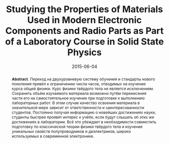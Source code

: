 ---
title: "Studying the Properties of Materials Used in Modern Electronic Components and Radio Parts as Part of a Laboratory Course in Solid State Physics"
authors: '<i>Yaroslav Golubev, Svetlana Kurashova, and Pavel Svetlichniy</i>'
status: "published"
collection: publications
permalink: /publications/2015-06-04-materials-for-lab-course
date: 2015-06-04
venue: "the proceedings of <b>PSME'15</b>"
paperurl: 'https://www.elibrary.ru/item.asp?id=25320695'
pdf: 'https://psme.herzen.spb.ru/wp-content/uploads/2013/10/psme_2015_volume_1.pdf#page=256'
language: 'Russian'
counter_id: 'C1'
level: 'Regional'
abstract: '<p><b>Abstract</b>. Переход на двухуровневую систему обучения и стандарты нового поколения привёл к ограничению числа часов, отводимых на изучение курса общей физики. Курс физики твёрдого тела не является исключением. Сохранить объём изучаемого материала возможно путём перенесения части его на самостоятельное изучение при подготовке к выполнению лабораторных работ. В этом случае качество освоения материала в значительной мере зависит от ответственности и заинтересованности студентов. Постоянно получая информацию о новейших достижениях науки, студенты быстрее проявят интерес к учёбе, если будут слышать об этих же достижениях в лаборатории. Всё это убеждает в необходимости совместить подготовку по классической теории физики твёрдого тела и изучение уникальных свойств полупроводников и диэлектриков, широко используемых в современной электронике.</p>'
---
